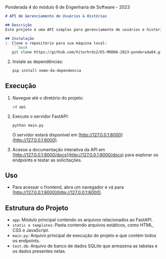 Ponderada 4 do módulo 6 de Engenharia de Software - 2023

```markdown
# API de Gerenciamento de Usuários & Histórias

## Descrição
Este projeto é uma API simples para gerenciamento de usuários e histórias, utilizando o framework FastAPI e a API do ChatGPT.

## Instalação
1. Clone o repositório para sua máquina local:
   ```bash
   git clone https://github.com/Vitorhrds2/ES-MOD06-2023-ponderada04.git
   ```

2. Instale as dependências:
   ```bash
   pip install nome-da-dependencia
   ```

## Execução
1. Navegue até o diretório do projeto:
   ```bash
   cd api
   ```

2. Execute o servidor FastAPI:
   ```bash
   python main.py
   ```

   O servidor estará disponível em [http://127.0.0.1:8000](http://127.0.0.1:8000).

3. Acesse a documentação interativa da API em [http://127.0.0.1:8000/docs](http://127.0.0.1:8000/docs) para explorar os endpoints e testar as solicitações.

## Uso
- Para acessar o frontend, abra um navegador e vá para [http://127.0.0.1:8000](http://127.0.0.1:8000).

## Estrutura do Projeto
- `app`: Módulo principal contendo os arquivos relacionados ao FastAPI.
- `static e templates`: Pasta contendo arquivos estáticos, como HTML, CSS e JavaScript.
- `main.py`: Arquivo principal de execução do projeto e que contém todos os endpoints.
- `test.db`: Arquivo de banco de dados SQLite que armazena as tabelas e os dados presentes nelas.
